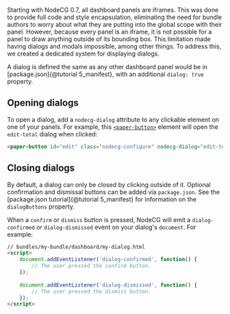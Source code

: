 Starting with NodeCG 0.7, all dashboard panels are iframes. This was done to provide full code and style encapsulation,
eliminating the need for bundle authors to worry about what they are putting into the global scope with their panel.
However, because every panel is an iframe, it is not possible for a panel to draw anything outside of its bounding box.
This limitation made having dialogs and modals impossible, among other things. To address this, we created a dedicated
system for displaying dialogs.

A dialog is defined the same as any other dashboard panel would be in [package.json]{@tutorial 5_manifest}, with an
additional `dialog: true` property.

## Opening dialogs
To open a dialog, add a `nodecg-dialog` attribute to any clickable element on one of your panels. For example, this
[`<paper-button>`](https://elements.polymer-project.org/elements/paper-button) element will open the `edit-total` dialog when clicked:
```html
<paper-button id="edit" class="nodecg-configure" nodecg-dialog="edit-total">Edit...</paper-button>
```

## Closing dialogs
By default, a dialog can only be closed by clicking outside of it. Optional confirmation and dismissal buttons can be
added via `package.json`. See the [package.json tutorial]{@tutorial 5_manifest} for information on the `dialogButtons`
property.

When a `confirm` or `dismiss` button is pressed, NodeCG will emit a `dialog-confirmed` or `dialog-dismissed` event
on your dialog's `document`. For example:

```html
// bundles/my-bundle/dashboard/my-dialog.html
<script>
    document.addEventListener('dialog-confirmed', function() {
        // The user pressed the confirm button.
    });
    
    document.addEventListener('dialog-dismissed', function() {
        // The user pressed the dismiss button.
    });
</script>
```
